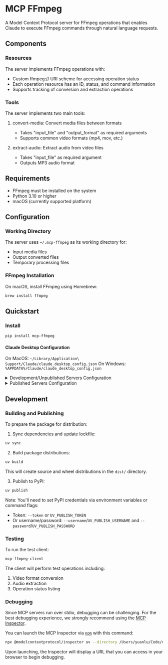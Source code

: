 # MCP FFmpeg

A Model Context Protocol server for FFmpeg operations that enables Claude to execute FFmpeg commands through natural language requests.

## Components

### Resources

The server implements FFmpeg operations with:
- Custom ffmpeg:// URI scheme for accessing operation status
- Each operation resource has an ID, status, and command information
- Supports tracking of conversion and extraction operations

### Tools

The server implements two main tools:

1. convert-media: Convert media files between formats
   - Takes "input_file" and "output_format" as required arguments
   - Supports common video formats (mp4, mov, etc.)

2. extract-audio: Extract audio from video files
   - Takes "input_file" as required argument
   - Outputs MP3 audio format

## Requirements

- FFmpeg must be installed on the system
- Python 3.10 or higher
- macOS (currently supported platform)

## Configuration

### Working Directory

The server uses `~/.mcp-ffmpeg` as its working directory for:
- Input media files
- Output converted files
- Temporary processing files

### FFmpeg Installation

On macOS, install FFmpeg using Homebrew:
```bash
brew install ffmpeg
```

## Quickstart

### Install

```bash
pip install mcp-ffmpeg
```

#### Claude Desktop Configuration

On MacOS: `~/Library/Application\ Support/Claude/claude_desktop_config.json`
On Windows: `%APPDATA%/Claude/claude_desktop_config.json`

<details>
  <summary>Development/Unpublished Servers Configuration</summary>
  ```json
  "mcpServers": {
    "mcp-ffmpeg": {
      "command": "uv",
      "args": [
        "--directory",
        "/Users/yuanlu/Code/mcp/mcp_ffmpeg",
        "run",
        "mcp-ffmpeg"
      ]
    }
  }
  ```
</details>

<details>
  <summary>Published Servers Configuration</summary>
  ```json
  "mcpServers": {
    "mcp-ffmpeg": {
      "command": "uvx",
      "args": [
        "mcp-ffmpeg"
      ]
    }
  }
  ```
</details>

## Development

### Building and Publishing

To prepare the package for distribution:

1. Sync dependencies and update lockfile:
```bash
uv sync
```

2. Build package distributions:
```bash
uv build
```

This will create source and wheel distributions in the `dist/` directory.

3. Publish to PyPI:
```bash
uv publish
```

Note: You'll need to set PyPI credentials via environment variables or command flags:
- Token: `--token` or `UV_PUBLISH_TOKEN`
- Or username/password: `--username`/`UV_PUBLISH_USERNAME` and `--password`/`UV_PUBLISH_PASSWORD`

### Testing

To run the test client:
```bash
mcp-ffmpeg-client
```

The client will perform test operations including:
1. Video format conversion
2. Audio extraction
3. Operation status listing

### Debugging

Since MCP servers run over stdio, debugging can be challenging. For the best debugging
experience, we strongly recommend using the [MCP Inspector](https://github.com/modelcontextprotocol/inspector).

You can launch the MCP Inspector via [`npm`](https://docs.npmjs.com/downloading-and-installing-node-js-and-npm) with this command:

```bash
npx @modelcontextprotocol/inspector uv --directory /Users/yuanlu/Code/mcp/mcp_ffmpeg run mcp-ffmpeg
```

Upon launching, the Inspector will display a URL that you can access in your browser to begin debugging.